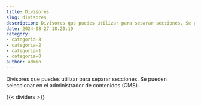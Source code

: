 ```yaml
---
title: Divisores
slug: divisores
description: Divisores que puedes utilizar para separar secciones. Se pueden seleccionar en el administrador de contenidos.
date: 2024-08-27 18:20:19
category:
- categoria-3
- categoria-2
- categoria-1
- categoria-0
author: admin
---
```


Divisores que puedes utilizar para separar secciones. Se pueden seleccionar en el administrador de contenidos (CMS).

{{< dividers >}}